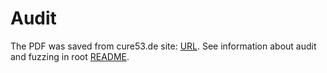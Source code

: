 # Audit

The PDF was saved from cure53.de site: [URL](https://cure53.de/pentest-report_hashing-libs.pdf). See information about audit and fuzzing in root [README](../README.md).
